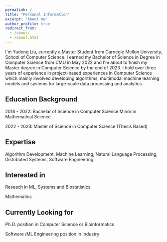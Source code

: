 ```yaml
---
permalink: /
title: "Personal Information"
excerpt: "About me"
author_profile: true
redirect_from: 
  - /about/
  - /about.html
---
```


I'm Yudong Liu, currently a Master Student from Carnegie Mellon University, School of Computer Science. I earned my Bachelor of Science in Degree in Computer Science from CMU in May 2022 and I'm about to finish my Master degree in Computer Science by the end of 2023. I hold over three years of experience in project-based experiences in Computer Science which mainly involved developing algorithms, multimodal machine learning models and systems for large-scale data processing and analytics. 

Education Background
----
2018 - 2022:
Bachelar of Science in Computer Science
Minor in Mathematical Science

2022 - 2023:
Master of Science in Computer Science (Thesis Based)

Expertise
----
Algorithm Development,
Machine Learning,
Natural Language Processing,
Distributed Systems,
Software Engineering,

Interested in 
----
Reseach in ML, Systems and Biostatistics

Mathematics

Currently Looking for 
----
Ph.D. position in Computer Science or Bioinformatics


Software /ML Engineering position in Industry
